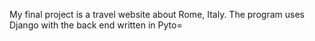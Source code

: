 My final project is a travel website about Rome, Italy. The program uses Django with the back end written in Pyto=